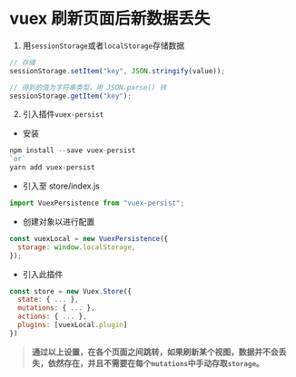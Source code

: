 # vuex 刷新页面后新数据丢失

1. 用`sessionStorage`或者`localStorage`存储数据

```js
// 存储
sessionStorage.setItem("key", JSON.stringify(value));

// 得到的值为字符串类型，用 JSON.parse() 转
sessionStorage.getItem("key");
```

2. 引入插件`vuex-persist`

- 安装

```js
npm install --save vuex-persist
`or`
yarn add vuex-persist
```

- 引入至 store/index.js

```js
import VuexPersistence from "vuex-persist";
```

- 创建对象以进行配置

```js
const vuexLocal = new VuexPersistence({
  storage: window.localStorage,
});
```

- 引入此插件

```js
const store = new Vuex.Store({
  state: { ... },
  mutations: { ... },
  actions: { ... },
  plugins: [vuexLocal.plugin]
})
```

> **通过以上设置，在各个页面之间跳转，如果刷新某个视图，数据并不会丢失，依然存在，并且不需要在每个`mutations`中手动存取`storage`。**
